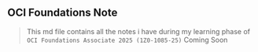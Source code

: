 ## OCI Foundations Note

> This md file contains all the notes i have during my learning phase of `OCI Foundations Associate 2025 (1Z0-1085-25)`
> Coming Soon